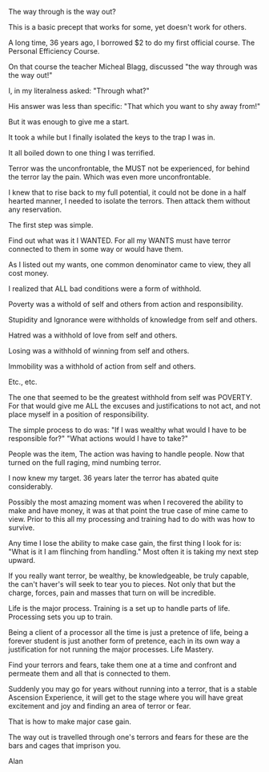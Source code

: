 
The way through is the way out?

This is a basic precept that works for some, yet doesn't work for
others.

A long time, 36 years ago, I borrowed $2 to do my first official course.
The Personal Efficiency Course.

On that course the teacher Micheal Blagg, discussed "the way through was
the way out!" 

I, in my literalness asked: "Through what?"

His answer was less than specific: "That which you want to shy away
from!"

But it was enough to give me a start.

It took a while but I finally isolated the keys to the trap I was in.

It all boiled down to one thing I was terrified.

Terror was the unconfrontable, the MUST not be experienced, for behind
the terror lay the pain. Which was even more unconfrontable.

I knew that to rise back to my full potential, it could not be done in a
half hearted manner, I needed to isolate the terrors. Then attack them
without any reservation.

The first step was simple.

Find out what was it I WANTED. For all my WANTS must have terror
connected to them in some way or would have them.

As I listed out my wants, one common denominator came to view, they all
cost money.

I realized that ALL bad conditions were a form of withhold.

Poverty was a withold of self and others from action and responsibility. 

Stupidity and Ignorance were withholds of knowledge from self and
others.

Hatred was a withhold of love from self and others.

Losing was a withhold of winning from self and others.

Immobility was a withhold of action from self and others.

Etc., etc.

The one that seemed to be the greatest withhold from self was POVERTY.
For that would give me ALL the excuses and justifications to not act,
and not place myself in a position of responsibility.

The simple process to do was: "If I was wealthy what would I have to be
responsible for?" "What actions would I have to take?"

People was the item, The action was having to handle people. Now that
turned on the full raging, mind numbing terror.

I now knew my target. 36 years later the terror has abated quite
considerably.

Possibly the most amazing moment was when I recovered the ability to
make and have money, it was at that point the true case of mine came to
view. Prior to this all my processing and training had to do with was
how to survive.

Any time I lose the ability to make case gain, the first thing I look
for is: "What is it I am flinching from handling." Most often it is
taking my next step upward.

If you really want terror, be wealthy, be knowledgeable, be truly
capable, the can't haver's will seek to tear you to pieces. Not only
that but the charge, forces, pain and masses that turn on will be
incredible.

Life is the major process. Training is a set up to handle parts of life.
Processing sets you up to train.

Being a client of a processor all the time is just a pretence of life,
being a forever student is just another form of pretence, each in its
own way a justification for not running the major processes. Life
Mastery.

Find your terrors and fears, take them one at a time and confront and
permeate them and all that is connected to them.

Suddenly you may go for years without running into a terror, that is a
stable Ascension Experience, it will get to the stage where you will
have great excitement and joy and finding an area of terror or fear.

That is how to make major case gain.

The way out is travelled through one's terrors and fears for these are
the bars and cages that imprison you.

Alan

